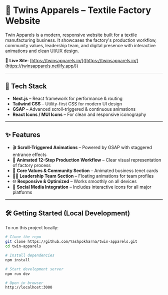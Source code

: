 # 🧵 Twins Apparels – Textile Factory Website

Twin Apparels is a modern, responsive website built for a textile manufacturing business. It showcases the factory's production workflow, community values, leadership team, and digital presence with interactive animations and clean UI/UX design.

🔗 **Live Site**: [https://twinsapparels.in/]([https://twinsapparels.in/](https://twinsapparels.netlify.app/))

---

## 🚀 Tech Stack

- **Next.js** – React framework for performance & routing
- **Tailwind CSS** – Utility-first CSS for modern UI design
- **GSAP** – Advanced scroll-triggered & continuous animations
- **React Icons / MUI Icons** – For clean and responsive iconography

---

## ✨ Features

- 🎬 **Scroll-Triggered Animations** – Powered by GSAP with staggered entrance effects
- 🧩 **Animated 12-Step Production Workflow** – Clear visual representation of factory process
- 🌱 **Core Values & Community Section** – Animated business tenet cards
- 👨‍💼 **Leadership Team Section** – Floating animations for team profiles
- 🌐 **Responsive & Optimized** – Works smoothly on all devices
- 🔗 **Social Media Integration** – Includes interactive icons for all major platforms

---

## 🛠️ Getting Started (Local Development)

To run this project locally:

```bash
# Clone the repo
git clone https://github.com/Yashpokharna/twin-apparels.git
cd twin-apparels

# Install dependencies
npm install

# Start development server
npm run dev

# Open in browser
http://localhost:3000


